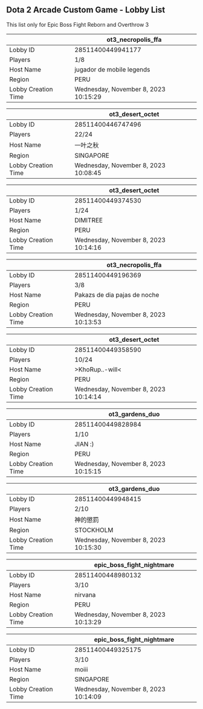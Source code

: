 ## Dota 2 Arcade Custom Game - Lobby List

This list only for Epic Boss Fight Reborn and Overthrow 3

|  | ot3_necropolis_ffa |
| ------ | ------ |
| Lobby ID | 28511400449941177 |
| Players | 1/8 |
| Host Name | jugador de mobile legends |
| Region | PERU |
| Lobby Creation Time | Wednesday, November 8, 2023 10:15:29 |


|  | ot3_desert_octet |
| ------ | ------ |
| Lobby ID | 28511400446747496 |
| Players | 22/24 |
| Host Name | 一叶之秋 |
| Region | SINGAPORE |
| Lobby Creation Time | Wednesday, November 8, 2023 10:08:45 |


|  | ot3_desert_octet |
| ------ | ------ |
| Lobby ID | 28511400449374530 |
| Players | 1/24 |
| Host Name | DIMITREE |
| Region | PERU |
| Lobby Creation Time | Wednesday, November 8, 2023 10:14:16 |


|  | ot3_necropolis_ffa |
| ------ | ------ |
| Lobby ID | 28511400449196369 |
| Players | 3/8 |
| Host Name | Pakazs de dia pajas de noche |
| Region | PERU |
| Lobby Creation Time | Wednesday, November 8, 2023 10:13:53 |


|  | ot3_desert_octet |
| ------ | ------ |
| Lobby ID | 28511400449358590 |
| Players | 10/24 |
| Host Name | >KhoRup..-will< |
| Region | PERU |
| Lobby Creation Time | Wednesday, November 8, 2023 10:14:14 |


|  | ot3_gardens_duo |
| ------ | ------ |
| Lobby ID | 28511400449828984 |
| Players | 1/10 |
| Host Name | JIAN :) |
| Region | PERU |
| Lobby Creation Time | Wednesday, November 8, 2023 10:15:15 |


|  | ot3_gardens_duo |
| ------ | ------ |
| Lobby ID | 28511400449948415 |
| Players | 2/10 |
| Host Name | 神的懲罰 |
| Region | STOCKHOLM |
| Lobby Creation Time | Wednesday, November 8, 2023 10:15:30 |


|  | epic_boss_fight_nightmare |
| ------ | ------ |
| Lobby ID | 28511400448980132 |
| Players | 3/10 |
| Host Name | nirvana |
| Region | PERU |
| Lobby Creation Time | Wednesday, November 8, 2023 10:13:29 |


|  | epic_boss_fight_nightmare |
| ------ | ------ |
| Lobby ID | 28511400449325175 |
| Players | 3/10 |
| Host Name | moiii |
| Region | SINGAPORE |
| Lobby Creation Time | Wednesday, November 8, 2023 10:14:09 |


